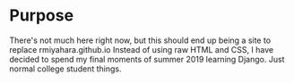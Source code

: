 # Purpose
There's not much here right now, but this should end up being a site to replace rmiyahara.github.io Instead of using raw HTML and CSS, I have decided to spend my final moments of summer 2019 learning Django. Just normal college student things.